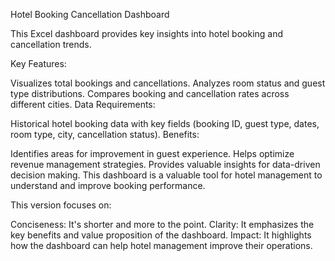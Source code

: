Hotel Booking Cancellation Dashboard

This Excel dashboard provides key insights into hotel booking and cancellation trends.

Key Features:

Visualizes total bookings and cancellations.
Analyzes room status and guest type distributions.
Compares booking and cancellation rates across different cities.
Data Requirements:

Historical hotel booking data with key fields (booking ID, guest type, dates, room type, city, cancellation status).
Benefits:

Identifies areas for improvement in guest experience.
Helps optimize revenue management strategies.
Provides valuable insights for data-driven decision making.
This dashboard is a valuable tool for hotel management to understand and improve booking performance.

This version focuses on:

Conciseness: It's shorter and more to the point.
Clarity: It emphasizes the key benefits and value proposition of the dashboard.
Impact: It highlights how the dashboard can help hotel management improve their operations.
